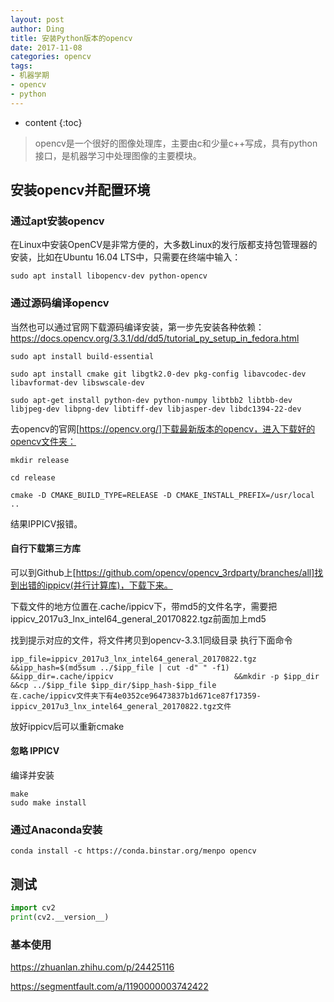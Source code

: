 ```yaml
---
layout: post
author: Ding
title: 安装Python版本的opencv
date: 2017-11-08
categories: opencv
tags:
- 机器学期
- opencv
- python
---
```


* content
{:toc}

> opencv是一个很好的图像处理库，主要由c和少量c++写成，具有python接口，是机器学习中处理图像的主要模块。









## 安装opencv并配置环境

### 通过apt安装opencv

在Linux中安装OpenCV是非常方便的，大多数Linux的发行版都支持包管理器的安装，比如在Ubuntu 16.04 LTS中，只需要在终端中输入：

```
sudo apt install libopencv-dev python-opencv
```

### 通过源码编译opencv
当然也可以通过官网下载源码编译安装，第一步先安装各种依赖：
https://docs.opencv.org/3.3.1/dd/dd5/tutorial_py_setup_in_fedora.html

```
sudo apt install build-essential

sudo apt install cmake git libgtk2.0-dev pkg-config libavcodec-dev libavformat-dev libswscale-dev

sudo apt-get install python-dev python-numpy libtbb2 libtbb-dev libjpeg-dev libpng-dev libtiff-dev libjasper-dev libdc1394-22-dev
```

去opencv的官网[https://opencv.org/]下载最新版本的opencv，进入下载好的opencv文件夹：

```
mkdir release

cd release

cmake -D CMAKE_BUILD_TYPE=RELEASE -D CMAKE_INSTALL_PREFIX=/usr/local ..
```
结果IPPICV报错。

#### 自行下载第三方库

可以到Github上[https://github.com/opencv/opencv_3rdparty/branches/all]找到出错的ippicv(并行计算库)，下载下来。

下载文件的地方位置在.cache/ippicv下，带md5的文件名字，需要把ippicv_2017u3_lnx_intel64_general_20170822.tgz前面加上md5

找到提示对应的文件，将文件拷贝到opencv-3.3.1同级目录
执行下面命令

```
ipp_file=ippicv_2017u3_lnx_intel64_general_20170822.tgz &&ipp_hash=$(md5sum ../$ipp_file | cut -d" " -f1) &&ipp_dir=.cache/ippicv                           &&mkdir -p $ipp_dir &&cp ../$ipp_file $ipp_dir/$ipp_hash-$ipp_file
在.cache/ippicv文件夹下有4e0352ce96473837b1d671ce87f17359-ippicv_2017u3_lnx_intel64_general_20170822.tgz文件
```

放好ippicv后可以重新cmake

#### 忽略 IPPICV


编译并安装

```
make
sudo make install
```



### 通过Anaconda安装

```
conda install -c https://conda.binstar.org/menpo opencv
```
## 测试

```python
import cv2
print(cv2.__version__)
```



### 基本使用

https://zhuanlan.zhihu.com/p/24425116

https://segmentfault.com/a/1190000003742422
